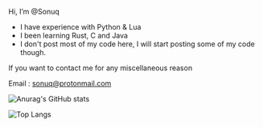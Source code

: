 Hi, I’m @Sonuq

- I have experience with Python & Lua
- I been learning Rust, C and Java
- I don't post most of my code here, I will start posting some of my code though. 

If you want to contact me for any miscellaneous reason


Email : sonuq@protonmail.com

![Anurag's GitHub stats](https://github-readme-stats.vercel.app/api?username=Sonuq&show_icons=true&theme=tokyonight)

![Top Langs](https://github-readme-stats.vercel.app/api/top-langs/?username=Sonuq&theme=tokyonight)

